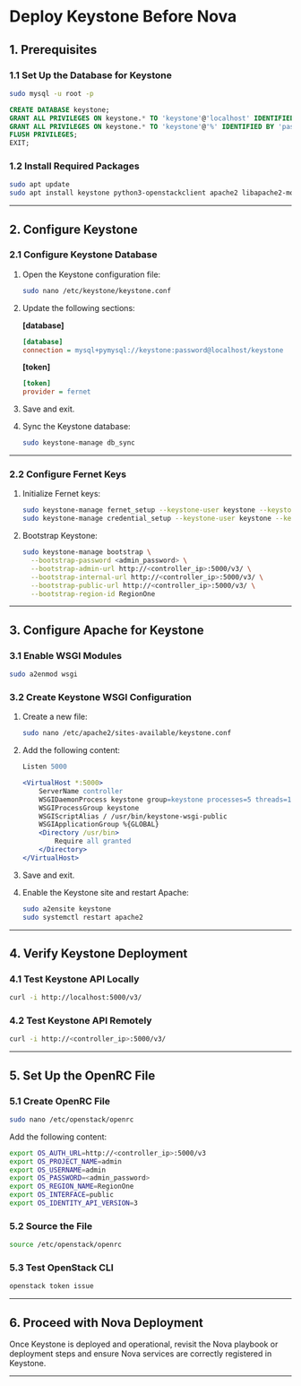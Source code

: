 
# Deploy Keystone Before Nova

## 1. Prerequisites

### 1.1 Set Up the Database for Keystone
```bash
sudo mysql -u root -p
```
```sql
CREATE DATABASE keystone;
GRANT ALL PRIVILEGES ON keystone.* TO 'keystone'@'localhost' IDENTIFIED BY 'password';
GRANT ALL PRIVILEGES ON keystone.* TO 'keystone'@'%' IDENTIFIED BY 'password';
FLUSH PRIVILEGES;
EXIT;
```

### 1.2 Install Required Packages
```bash
sudo apt update
sudo apt install keystone python3-openstackclient apache2 libapache2-mod-wsgi-py3 -y
```

---

## 2. Configure Keystone

### 2.1 Configure Keystone Database
1. Open the Keystone configuration file:
   ```bash
   sudo nano /etc/keystone/keystone.conf
   ```

2. Update the following sections:

   **[database]**
   ```ini
   [database]
   connection = mysql+pymysql://keystone:password@localhost/keystone
   ```

   **[token]**
   ```ini
   [token]
   provider = fernet
   ```

3. Save and exit.

4. Sync the Keystone database:
   ```bash
   sudo keystone-manage db_sync
   ```

---

### 2.2 Configure Fernet Keys
1. Initialize Fernet keys:
   ```bash
   sudo keystone-manage fernet_setup --keystone-user keystone --keystone-group keystone
   sudo keystone-manage credential_setup --keystone-user keystone --keystone-group keystone
   ```

2. Bootstrap Keystone:
   ```bash
   sudo keystone-manage bootstrap \
     --bootstrap-password <admin_password> \
     --bootstrap-admin-url http://<controller_ip>:5000/v3/ \
     --bootstrap-internal-url http://<controller_ip>:5000/v3/ \
     --bootstrap-public-url http://<controller_ip>:5000/v3/ \
     --bootstrap-region-id RegionOne
   ```

---

## 3. Configure Apache for Keystone

### 3.1 Enable WSGI Modules
```bash
sudo a2enmod wsgi
```

### 3.2 Create Keystone WSGI Configuration
1. Create a new file:
   ```bash
   sudo nano /etc/apache2/sites-available/keystone.conf
   ```

2. Add the following content:
   ```apache
   Listen 5000

   <VirtualHost *:5000>
       ServerName controller
       WSGIDaemonProcess keystone group=keystone processes=5 threads=1 user=keystone display-name=%{GROUP}
       WSGIProcessGroup keystone
       WSGIScriptAlias / /usr/bin/keystone-wsgi-public
       WSGIApplicationGroup %{GLOBAL}
       <Directory /usr/bin>
           Require all granted
       </Directory>
   </VirtualHost>
   ```

3. Save and exit.

4. Enable the Keystone site and restart Apache:
   ```bash
   sudo a2ensite keystone
   sudo systemctl restart apache2
   ```

---

## 4. Verify Keystone Deployment

### 4.1 Test Keystone API Locally
```bash
curl -i http://localhost:5000/v3/
```

### 4.2 Test Keystone API Remotely
```bash
curl -i http://<controller_ip>:5000/v3/
```

---

## 5. Set Up the OpenRC File

### 5.1 Create OpenRC File
```bash
sudo nano /etc/openstack/openrc
```

Add the following content:
```bash
export OS_AUTH_URL=http://<controller_ip>:5000/v3
export OS_PROJECT_NAME=admin
export OS_USERNAME=admin
export OS_PASSWORD=<admin_password>
export OS_REGION_NAME=RegionOne
export OS_INTERFACE=public
export OS_IDENTITY_API_VERSION=3
```

### 5.2 Source the File
```bash
source /etc/openstack/openrc
```

### 5.3 Test OpenStack CLI
```bash
openstack token issue
```

---

## 6. Proceed with Nova Deployment

Once Keystone is deployed and operational, revisit the Nova playbook or deployment steps and ensure Nova services are correctly registered in Keystone.

---
